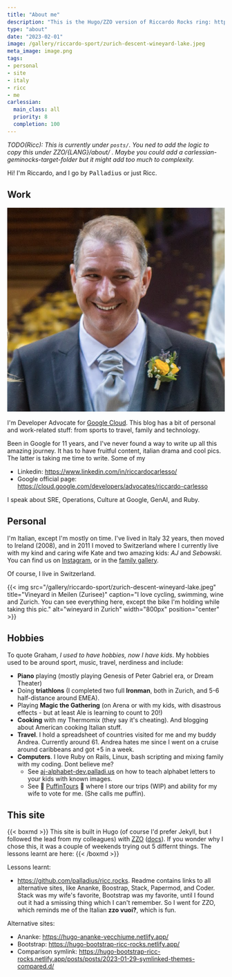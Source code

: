 ```yaml
---
title: "About me"
description: "This is the Hugo/ZZO version of Riccardo Rocks ring: https://ricc.rocks/"
type: "about"
date: "2023-02-01"
image: /gallery/riccardo-sport/zurich-descent-wineyard-lake.jpeg
meta_image: image.png
tags:
- personal
- site
- italy
- ricc
- me
carlessian:
  main_class: all
  priority: 8
  completion: 100
---
```


*TODO(Ricc): This is currently under `posts/`. You ned to add the logic to copy this under ZZO/{LANG}/about/ . Maybe you could add a carlessian-geminocks-target-folder but it might add too much to complexity.*

Hi! I'm Riccardo, and I go by <tt>Palladius</tt> or just Ricc.

## Work

![Riccardo innaturally handsome at his wedding](image.png)

I'm Developer Advocate for [Google Cloud](http://cloud.google.com/). This blog has a bit of personal and work-related stuff: from sports to travel, family and technology.

Been in Google for 11 years, and I've never found a way to write up all this amazing journey. It has to have fruitful content, italian drama and cool pics. The latter is taking me time to write. Some of my

* Linkedin: <https://www.linkedin.com/in/riccardocarlesso/>
* Google official page: <https://cloud.google.com/developers/advocates/riccardo-carlesso>

I speak about SRE, Operations, Culture at Google, GenAI, and Ruby.

## Personal

I'm Italian, except I'm mostly on time. I've lived in Italy 32 years, then moved to Ireland (2008), and in 2011 I moved to Switzerland where I currently live with my kind and caring wife Kate and two amazing kids: *AJ* and *Sebowski*. You can find us on [Instagram](https://www.instagram.com/palladius/), or in the [family gallery](/en/gallery/riccardo-family/).

Of course, I live in Switzerland.

{{< img src="/gallery/riccardo-sport/zurich-descent-wineyard-lake.jpeg" title="Vineyard in Meilen (Zurisee)" caption="I love cycling, swimming, wine and Zurich. You can see everything here, except the bike I'm holding while taking this pic." alt="wineyard in Zurich" width="800px" position="center" >}}

## Hobbies

To quote Graham, *I used to have hobbies, now I have kids*. My hobbies used to be around sport, music, travel, nerdiness and include:

* **Piano** playing (mostly playing Genesis of Peter Gabriel era, or Dream Theater)
* Doing **triathlons** (I completed two full **Ironman**, both in Zurich, and 5-6 half-distance around EMEA).
* Playing **Magic the Gathering** (on Arena or with my kids, with disastrous effects - but at least Ale is learning to count to 20!)
* **Cooking** with my Thermomix (they say it's cheating). And blogging about American cooking Italian stuff.
* **Travel**. I hold a spreadsheet of countries visited for me and my buddy Andrea. Currently around 61. Andrea hates me since I went on a cruise around caribbeans and got +5 in a week.
* **Computers**. I love Ruby on Rails, Linux, bash scripting and mixing family with my coding. Dont believe me?
  * See [aj-alphabet-dev.palladi.us](http://aj-alphabet-dev.palladi.us/alfabeto?alphabet=it&cells_per_row=6&locale=en&predilige=portrait) on how to teach alphabet letters to your kids with known images.
  * See 🚧 [PuffinTours](https://puffintours-prod-rjjr63dzrq-ew.a.run.app/) 🚧 where I store our trips (WIP) and ability for my wife to vote for me. (She calls me puffin).

## This site


{{< boxmd >}}
This site is built in Hugo (of course I'd prefer Jekyll, but I followed the lead from my colleagues) with [ZZO](https://github.com/zzossig/hugo-theme-zzo) ([docs](https://zzo-docs.vercel.app/zzo)). If you wonder why I chose this, it was a couple of weekends trying out 5 differnt things. The lessons learnt are here:
{{< /boxmd >}}

Lessons learnt:

* <https://github.com/palladius/ricc.rocks>. Readme contains links to all alternative sites, like Ananke,
  Boostrap, Stack, Papermod, and Coder. Stack was my wife's favorite, Bootstrap was my favorite, until I found out it had a smissing thing which I can't remember. So I went for ZZO, which reminds me of the Italian **zzo vuoi?**, which is fun.

Alternative sites:

* Ananke: <https://hugo-ananke-vecchiume.netlify.app/>
* Bootstrap: <https://hugo-bootstrap-ricc-rocks.netlify.app/>
* Comparison symlink: <https://hugo-bootstrap-ricc-rocks.netlify.app/posts/posts/2023-01-29-symlinked-themes-compared.d/>
